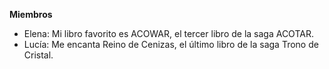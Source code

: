 
**Miembros**

- Elena: Mi libro favorito es ACOWAR, el tercer libro de la saga ACOTAR.
- Lucía: Me encanta Reino de Cenizas, el último libro de la saga Trono de Cristal.